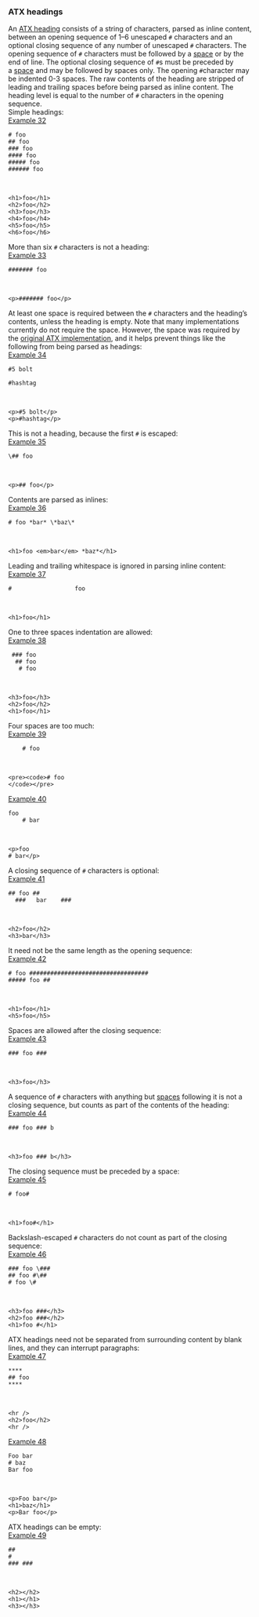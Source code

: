 ### ATX headings

An [ATX heading](https://github.github.com/gfm/#atx-heading) consists of a string of characters, parsed as inline content, between an opening sequence of 1–6 unescaped `#` characters and an optional closing sequence of any number of unescaped `#` characters. The opening sequence of `#` characters must be followed by a [space](https://github.github.com/gfm/#space) or by the end of line. The optional closing sequence of `#`s must be preceded by a [space](https://github.github.com/gfm/#space) and may be followed by spaces only. The opening `#`character may be indented 0-3 spaces. The raw contents of the heading are stripped of leading and trailing spaces before being parsed as inline content. The heading level is equal to the number of `#` characters in the opening sequence.  
Simple headings:  
[Example 32](https://github.github.com/gfm/#example-32)  

    # foo
    ## foo
    ### foo
    #### foo
    ##### foo
    ###### foo

   

    <h1>foo</h1>
    <h2>foo</h2>
    <h3>foo</h3>
    <h4>foo</h4>
    <h5>foo</h5>
    <h6>foo</h6>

More than six `#` characters is not a heading:  
[Example 33](https://github.github.com/gfm/#example-33)  

    ####### foo

   

    <p>####### foo</p>

At least one space is required between the `#` characters and the heading’s contents, unless the heading is empty. Note that many implementations currently do not require the space. However, the space was required by the [original ATX implementation](http://www.aaronsw.com/2002/atx/atx.py), and it helps prevent things like the following from being parsed as headings:  
[Example 34](https://github.github.com/gfm/#example-34)  

    #5 bolt
    
    #hashtag

   

    <p>#5 bolt</p>
    <p>#hashtag</p>

This is not a heading, because the first `#` is escaped:  
[Example 35](https://github.github.com/gfm/#example-35)  

    \## foo

   

    <p>## foo</p>

Contents are parsed as inlines:  
[Example 36](https://github.github.com/gfm/#example-36)  

    # foo *bar* \*baz\*

   

    <h1>foo <em>bar</em> *baz*</h1>

Leading and trailing whitespace is ignored in parsing inline content:    
[Example 37](https://github.github.com/gfm/#example-37)  

    #                  foo

   

    <h1>foo</h1>

One to three spaces indentation are allowed:  
[Example 38](https://github.github.com/gfm/#example-38)  

     ### foo
      ## foo
       # foo

   

    <h3>foo</h3>
    <h2>foo</h2>
    <h1>foo</h1>

Four spaces are too much:  
[Example 39](https://github.github.com/gfm/#example-39)  

        # foo

   

    <pre><code># foo
    </code></pre>

[Example 40](https://github.github.com/gfm/#example-40)  

    foo
        # bar

   

    <p>foo
    # bar</p>

A closing sequence of `#` characters is optional:  
[Example 41](https://github.github.com/gfm/#example-41)  

    ## foo ##
      ###   bar    ###

   

    <h2>foo</h2>
    <h3>bar</h3>

It need not be the same length as the opening sequence:  
[Example 42](https://github.github.com/gfm/#example-42)  

    # foo ##################################
    ##### foo ##

   

    <h1>foo</h1>
    <h5>foo</h5>

Spaces are allowed after the closing sequence:  
[Example 43](https://github.github.com/gfm/#example-43)  

    ### foo ###

   

    <h3>foo</h3>

A sequence of `#` characters with anything but [spaces](https://github.github.com/gfm/#space) following it is not a closing sequence, but counts as part of the contents of the heading:  
[Example 44](https://github.github.com/gfm/#example-44)  

    ### foo ### b

   

    <h3>foo ### b</h3>

The closing sequence must be preceded by a space:  
[Example 45](https://github.github.com/gfm/#example-45)  

    # foo#

   

    <h1>foo#</h1>

Backslash-escaped `#` characters do not count as part of the closing sequence:  
[Example 46](https://github.github.com/gfm/#example-46)  

    ### foo \###
    ## foo #\##
    # foo \#

   

    <h3>foo ###</h3>
    <h2>foo ###</h2>
    <h1>foo #</h1>

ATX headings need not be separated from surrounding content by blank lines, and they can interrupt paragraphs:  
[Example 47](https://github.github.com/gfm/#example-47)  

    ****
    ## foo
    ****

   

    <hr />
    <h2>foo</h2>
    <hr />

[Example 48](https://github.github.com/gfm/#example-48)  

    Foo bar
    # baz
    Bar foo

   

    <p>Foo bar</p>
    <h1>baz</h1>
    <p>Bar foo</p>

ATX headings can be empty:  
[Example 49](https://github.github.com/gfm/#example-49)  

    ## 
    #
    ### ###

   

    <h2></h2>
    <h1></h1>
    <h3></h3>

